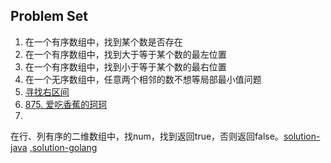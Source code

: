 ##      

## Problem Set

1. 在一个有序数组中，找到某个数是否存在
2. 在一个有序数组中，找到大于等于某个数的最左位置
3. 在一个有序数组中，找到小于等于某个数的最右位置
4. 在一个无序数组中，任意两个相邻的数不想等局部最小值问题
5. [寻找右区间](https://leetcode.cn/problems/find-right-interval/)
6. [875. 爱吃香蕉的珂珂](https://leetcode.cn/problems/koko-eating-bananas/)
7.
在行、列有序的二维数组中，找num，找到返回true，否则返回false。[solution-java](src/test/java/P7Test.java)
,[solution-golang](src/main/p7.go)